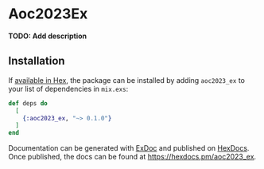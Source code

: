 # Aoc2023Ex

**TODO: Add description**

## Installation

If [available in Hex](https://hex.pm/docs/publish), the package can be installed
by adding `aoc2023_ex` to your list of dependencies in `mix.exs`:

```elixir
def deps do
  [
    {:aoc2023_ex, "~> 0.1.0"}
  ]
end
```

Documentation can be generated with [ExDoc](https://github.com/elixir-lang/ex_doc)
and published on [HexDocs](https://hexdocs.pm). Once published, the docs can
be found at <https://hexdocs.pm/aoc2023_ex>.


